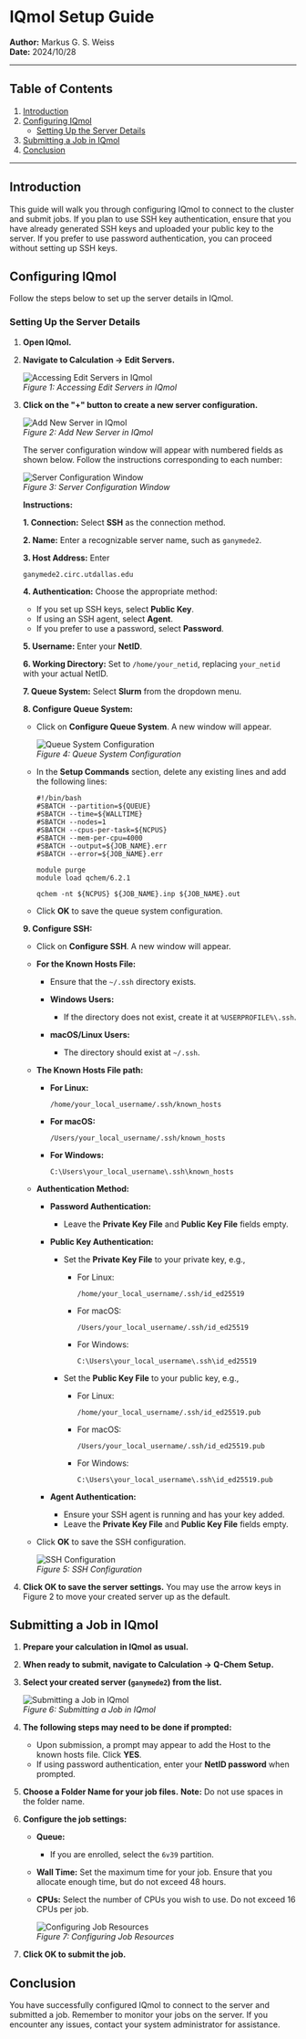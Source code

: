 # IQmol Setup Guide

**Author:** Markus G. S. Weiss  
**Date:** 2024/10/28

---

## Table of Contents

1. [Introduction](#introduction)
2. [Configuring IQmol](#configuring-iqmol)
   - [Setting Up the Server Details](#setting-up-the-server-details)
3. [Submitting a Job in IQmol](#submitting-a-job-in-iqmol)
4. [Conclusion](#conclusion)

---

## Introduction

This guide will walk you through configuring IQmol to connect to the cluster and submit jobs. If you plan to use SSH key authentication, ensure that you have already generated SSH keys and uploaded your public key to the server. If you prefer to use password authentication, you can proceed without setting up SSH keys.

## Configuring IQmol

Follow the steps below to set up the server details in IQmol.

### Setting Up the Server Details

1. **Open IQmol.**

2. **Navigate to Calculation → Edit Servers.**

   ![Accessing Edit Servers in IQmol](images/iqmol_edit_servers.png)  
   *Figure 1: Accessing Edit Servers in IQmol*

3. **Click on the "+" button to create a new server configuration.**

   ![Add New Server in IQmol](images/iqmol_add_server.png)  
   *Figure 2: Add New Server in IQmol*

   The server configuration window will appear with numbered fields as shown below. Follow the instructions corresponding to each number:

   ![Server Configuration Window](images/iqmol_server_configuration_numbered.png)  
   *Figure 3: Server Configuration Window*

   **Instructions:**

   **1. Connection:** Select **SSH** as the connection method.

   **2. Name:** Enter a recognizable server name, such as `ganymede2`.

   **3. Host Address:** Enter

     ```
     ganymede2.circ.utdallas.edu
     ```

   **4. Authentication:** Choose the appropriate method:

   - If you set up SSH keys, select **Public Key**.
   - If using an SSH agent, select **Agent**.
   - If you prefer to use a password, select **Password**.

   **5. Username:** Enter your **NetID**.

   **6. Working Directory:** Set to `/home/your_netid`, replacing `your_netid` with your actual NetID.

   **7. Queue System:** Select **Slurm** from the dropdown menu.

   **8. Configure Queue System:**

   - Click on **Configure Queue System**. A new window will appear.

     ![Queue System Configuration](images/iqmol_queue_system_configuration.png)  
     *Figure 4: Queue System Configuration*

   - In the **Setup Commands** section, delete any existing lines and add the following lines:

     ```
     #!/bin/bash
     #SBATCH --partition=${QUEUE}
     #SBATCH --time=${WALLTIME}
     #SBATCH --nodes=1
     #SBATCH --cpus-per-task=${NCPUS}
     #SBATCH --mem-per-cpu=4000
     #SBATCH --output=${JOB_NAME}.err
     #SBATCH --error=${JOB_NAME}.err

     module purge
     module load qchem/6.2.1

     qchem -nt ${NCPUS} ${JOB_NAME}.inp ${JOB_NAME}.out
     ```

   - Click **OK** to save the queue system configuration.

   **9. Configure SSH:**

   - Click on **Configure SSH**. A new window will appear.

   - **For the Known Hosts File:**

     - Ensure that the `~/.ssh` directory exists.

     - **Windows Users:**

       - If the directory does not exist, create it at `%USERPROFILE%\.ssh`.

     - **macOS/Linux Users:**

       - The directory should exist at `~/.ssh`.

   - **The Known Hosts File path:**

     - **For Linux:**

       ```
       /home/your_local_username/.ssh/known_hosts
       ```

     - **For macOS:**

       ```
       /Users/your_local_username/.ssh/known_hosts
       ```

     - **For Windows:**

       ```
       C:\Users\your_local_username\.ssh\known_hosts
       ```

   - **Authentication Method:**

     - **Password Authentication:**

       - Leave the **Private Key File** and **Public Key File** fields empty.

     - **Public Key Authentication:**

       - Set the **Private Key File** to your private key, e.g.,

         - For Linux:

           ```
           /home/your_local_username/.ssh/id_ed25519
           ```

         - For macOS:

           ```
           /Users/your_local_username/.ssh/id_ed25519
           ```

         - For Windows:

           ```
           C:\Users\your_local_username\.ssh\id_ed25519
           ```

       - Set the **Public Key File** to your public key, e.g.,

         - For Linux:

           ```
           /home/your_local_username/.ssh/id_ed25519.pub
           ```

         - For macOS:

           ```
           /Users/your_local_username/.ssh/id_ed25519.pub
           ```

         - For Windows:

           ```
           C:\Users\your_local_username\.ssh\id_ed25519.pub
           ```

     - **Agent Authentication:**

       - Ensure your SSH agent is running and has your key added.
       - Leave the **Private Key File** and **Public Key File** fields empty.

   - Click **OK** to save the SSH configuration.

     ![SSH Configuration](images/iqmol_ssh_configuration.png)  
     *Figure 5: SSH Configuration*

4. **Click OK to save the server settings.** You may use the arrow keys in Figure 2 to move your created server up as the default.

## Submitting a Job in IQmol

1. **Prepare your calculation in IQmol as usual.**

2. **When ready to submit, navigate to Calculation → Q-Chem Setup.**

3. **Select your created server (`ganymede2`) from the list.**

   ![Submitting a Job in IQmol](images/iqmol_submit_job.png)  
   *Figure 6: Submitting a Job in IQmol*

4. **The following steps may need to be done if prompted:**

   - Upon submission, a prompt may appear to add the Host to the known hosts file. Click **YES**.
   - If using password authentication, enter your **NetID password** when prompted.

5. **Choose a Folder Name for your job files.** **Note:** Do not use spaces in the folder name.

6. **Configure the job settings:**

   - **Queue:**

     - If you are enrolled, select the `6v39` partition.

   - **Wall Time:** Set the maximum time for your job. Ensure that you allocate enough time, but do not exceed 48 hours.

   - **CPUs:** Select the number of CPUs you wish to use. Do not exceed 16 CPUs per job.


     ![Configuring Job Resources](images/iqmol_job_resources.png)  
     *Figure 7: Configuring Job Resources*

7. **Click OK to submit the job.**

## Conclusion

You have successfully configured IQmol to connect to the server and submitted a job.
Remember to monitor your jobs on the server. If you encounter any issues, contact your system administrator for assistance.

